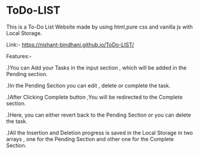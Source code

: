 # ToDo-LIST
This is a To-Do List Website made by using html,pure css and vanilla js with Local Storage.

Link:- https://nishant-bindhani.github.io/ToDo-LIST/

Features:- 

.)You can Add your Tasks in the input section , which will be added in the Pending section.

.)In the Pending Section you can edit , delete or complete the task.

.)After Clicking Complete button ,You will be redirected to the Complete section.

.)Here, you can either revert back to the Pending Section or you can delete the task.

.)All the Insertion and Deletion progress is saved in the Local Storage in two arrays , one for the Pending Section
and other one for the Complete Section.


